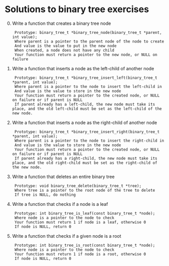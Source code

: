 # Solutions to binary tree exercises

0. Write a function that creates a binary tree node

		Prototype: binary_tree_t *binary_tree_node(binary_tree_t *parent, int value);
		Where parent is a pointer to the parent node of the node to create
		And value is the value to put in the new node
		When created, a node does not have any child
		Your function must return a pointer to the new node, or NULL on failure

1. Write a function that inserts a node as the left-child of another node

		Prototype: binary_tree_t *binary_tree_insert_left(binary_tree_t *parent, int value);
		Where parent is a pointer to the node to insert the left-child in
		And value is the value to store in the new node
		Your function must return a pointer to the created node, or NULL on failure or if parent is NULL
		If parent already has a left-child, the new node must take its place, and the old left-child must be set as the left-child of the new node.

2. Write a function that inserts a node as the right-child of another node

		Prototype: binary_tree_t *binary_tree_insert_right(binary_tree_t *parent, int value);
		Where parent is a pointer to the node to insert the right-child in
		And value is the value to store in the new node
		Your function must return a pointer to the created node, or NULL on failure or if parent is NULL
		If parent already has a right-child, the new node must take its place, and the old right-child must be set as the right-child of the new node.

3. Write a function that deletes an entire binary tree

		Prototype: void binary_tree_delete(binary_tree_t *tree);
		Where tree is a pointer to the root node of the tree to delete
		If tree is NULL, do nothing

4. Write a function that checks if a node is a leaf

		Prototype: int binary_tree_is_leaf(const binary_tree_t *node);
		Where node is a pointer to the node to check
		Your function must return 1 if node is a leaf, otherwise 0
		If node is NULL, return 0

5. Write a function that checks if a given node is a root

		Prototype: int binary_tree_is_root(const binary_tree_t *node);
		Where node is a pointer to the node to check
		Your function must return 1 if node is a root, otherwise 0
		If node is NULL, return 0
